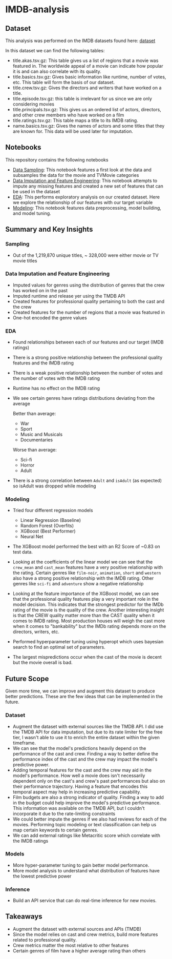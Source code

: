 # IMDB-analysis

## Dataset

This analysis was performed on the IMDB datasets found here: [dataset](https://www.imdb.com/interfaces/)

In this dataset we can find the following tables:

- title.akas.tsv.gz: This table gives us a list of regions that a movie was featured in. The worldwide appeal of a movie can indicate how popular it is and can also correlate with its quality.
- title.basics.tsv.gz: Gives basic information like runtime, number of votes, etc. This table will form the basis of our dataset.
- title.crew.tsv.gz: Gives the directors and writers that have worked on a title.
- title.episode.tsv.gz: this table is irrelevant for us since we are only considering movies
- title.principals.tsv.gz: This gives us an ordered list of actors, directors, and other crew members who have worked on a film
- title.ratings.tsv.gz: This table maps a title to its IMDB rating.
- name.basics.tsv.gz: Gives the names of actors and some titles that they are known for. This data will be used later for imputation.

## Notebooks

This repository contains the following notebooks

- [Data Sampling](Data%20Sampling.ipynb): This notebook features a first look at the data and subsamples the data for the movie and TVMovie categories
- [Data Imputation and Feature Engineering](Data%20Imputation%20and%20Feature%20Engineering.ipynb): This notebook attempts to impute any missing features and created a new set of features that can be used in the dataset
- [EDA](EDA.ipynb): This performs exploratory analysis on our created dataset. Here we explore the relationship of our features with our target variable 
- [Modeling](Modeling.ipynb): This notebook features data preprocessing, model building, and model tuning.

## Summary and Key Insights

### Sampling
- Out of the 1,219,870 unique titles, ~ 328,000 were either movie or TV movie titles

### Data Imputation and Feature Engineering

- Imputed values for genres using the distribution of genres that the crew has worked on in the past
- Imputed runtime and release yer using the TMDB API
- Created features for professional quality pertaining to both the cast and the crew 
- Created features for the number of regions that a movie was featured in
- One-hot encoded the genre values

### EDA

- Found relationships between each of our features and our target (IMDB ratings)
- There is a strong positive relationship between the professional quality features and the IMDB rating
- There is a weak positive relationship between the number of votes and the number of votes with the IMDB rating
- Runtime has no effect on the IMDB rating
- We see certain genres have ratings distributions deviating from the average
  
    Better than average:
    - War
    - Sport
    - Music and Musicals
    - Documentaries

    Worse than average:
    - Sci-fi
    - Horror
    - Adult
    
- There is a strong correlation between `Adult` and `isAdult` (as expected) so isAdult was dropped while modeling

### Modeling

- Tried four different regression models
    - Linear Regression (Baseline)
    - Random Forest (Overfits)
    - XGBoost (Best Performer)
    - Neural Net
    
- The XGBoost model performed the best with an R2 Score of ~0.83 on test data. 

- Looking at the coefficients of the linear model we can see that the `crew_mean` and `cast_mean` features have a very positive relationship with the rating. Certain genres like `film-noir`, `animation`, `short` and `western` also have a strong positive relationship with the IMDB rating. Other genres like `sci-fi` and `adventure` show a negative relationship

- Looking at the feature importance of the XGBoost model, we can see that the professional quality features play a very important role in the model decision. This indicates that the strongest predictor for the IMDb rating of the movie is the quality of the crew. Another interesting insight is that the CREW quality matter more than the CAST quality when it comes to IMDB rating. Most production houses will weigh the cast more when it comes to "bankability" but the IMDb rating depends more on the directors, writers, etc.

- Performed hyperparameter tuning using hyperopt which uses bayesian search to find an optimal set of parameters. 
- The largest mispredictions occur when the cast of the movie is decent but the movie overall is bad.



## Future Scope

Given more time, we can improve and augment this dataset to produce better predictions. These are the few ideas that can be implemented in the future.

### Dataset

- Augment the dataset with external sources like the TMDB API. I did use the TMDB API for data imputation, but due to its rate limiter for the free tier, I wasn't able to use it to enrich the entire dataset within the given timeframe.
- We can see that the model's predictions heavily depend on the performance of the cast and crew. Finding a way to better define the performance index of the cast and the crew may impact the model's predictive power.
- Adding temporal features for the cast and the crew may aid in the model's performance. How well a movie does isn't necessarily dependent only on the cast's and crew's past performances but also on their performance trajectory. Having a feature that encodes this temporal aspect may help in increasing predictive capability.
- Film budgets are also a strong indicator of quality. Finding a way to add in the budget could help improve the model's predictive performance. This information was available on the TMDB API, but I couldn't incorporate it due to the rate-limiting constraints
- We could better impute the genres if we also had reviews for each of the movies. Performing topic modeling or text classification can help us map certain keywords to certain genres.
- We can add external ratings like Metacritic score which correlate with the IMDB ratings

### Models

- More hyper-parameter tuning to gain better model performance.
- More model analysis to understand what distribution of features have the lowest predictive power

### Inference

- Build an API service that can do real-time inference for new movies.

## Takeaways

- Augment the dataset with external sources and APIs (TMDB)
- Since the model relies on cast and crew metrics, build more features related to professional quality.
- Crew metrics matter the most relative to other features
- Certain genres of film have a higher average rating than others

